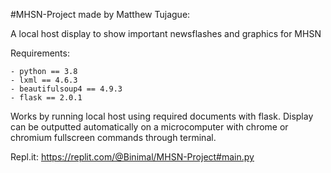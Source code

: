 #MHSN-Project
made by Matthew Tujague:

A local host display to show important newsflashes and graphics for MHSN

Requirements: 
```
- python == 3.8
- lxml == 4.6.3
- beautifulsoup4 == 4.9.3
- flask == 2.0.1
```

Works by running local host using required documents with flask. Display can be outputted automatically on a microcomputer with chrome or chromium fullscreen commands through terminal.

Repl.it: https://replit.com/@Binimal/MHSN-Project#main.py
